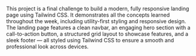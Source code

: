 This project is a final challenge to build a modern, fully responsive landing page using Tailwind CSS. It demonstrates all the concepts learned throughout the week, including utility-first styling and responsive design. The landing page features a clean navbar, an engaging hero section with a call-to-action button, a structured grid layout to showcase features, and a sleek footer — all styled using Tailwind CSS to ensure a smooth and professional look across devices.
